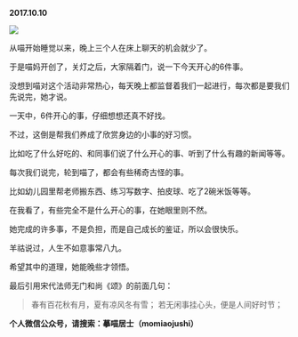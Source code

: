 
          
**2017.10.10**

![](//upload-images.jianshu.io/upload_images/51001-95811ab6364d73d9.jpg)


从喵开始睡觉以来，晚上三个人在床上聊天的机会就少了。

于是喵妈开创了，关灯之后，大家隔着门，说一下今天开心的6件事。

没想到喵对这个活动非常热心，每天晚上都监督着我们一起进行，每次都是要我们先说完，她才说。

一天中，6件开心的事，仔细想想还真不好找。

不过，这倒是帮我们养成了欣赏身边的小事的好习惯。

比如吃了什么好吃的、和同事们说了什么开心的事、听到了什么有趣的新闻等等。

每次我们说完，轮到喵了，都会有些稀奇古怪的事。

比如幼儿园里帮老师搬东西、练习写数字、拍皮球、吃了2碗米饭等等。

在我看了，有些完全不是什么开心的事，在她眼里则不然。

她完成的许多事，不是负担，而是自己成长的鉴证，所以会很快乐。

羊祜说过，人生不如意事常八九。

希望其中的道理，她能晚些才领悟。

最后引用宋代法师无门和尚《颂》的前面几句：
>春有百花秋有月，夏有凉风冬有雪；
若无闲事挂心头，便是人间好时节；




**个人微信公众号，请搜索：摹喵居士（momiaojushi）**

        